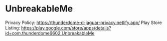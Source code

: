 # UnbreakableMe
Privacy Policy: https://thunderdome-d-jaguar-privacy.netlify.app/
Play Store Listing: https://play.google.com/store/apps/details?id=com.thunderdome6602.UnbreakableMe
